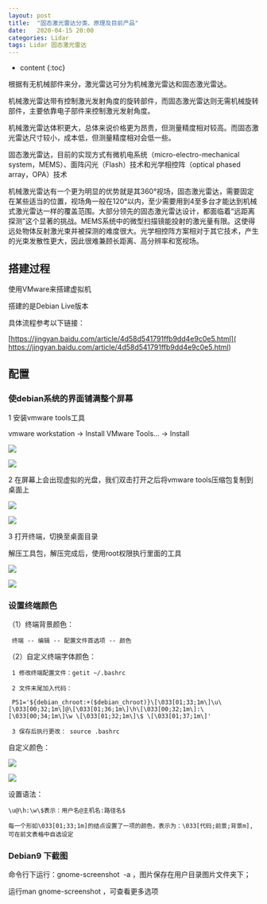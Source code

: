 ```yaml
---
layout: post
title:  "固态激光雷达分类、原理及目前产品"
date:   2020-04-15 20:00
categories: Lidar
tags: Lidar 固态激光雷达
---
```


* content
{:toc}

根据有无机械部件来分，激光雷达可分为机械激光雷达和固态激光雷达。

机械激光雷达带有控制激光发射角度的旋转部件，而固态激光雷达则无需机械旋转部件，主要依靠电子部件来控制激光发射角度。

机械激光雷达体积更大，总体来说价格更为昂贵，但测量精度相对较高。而固态激光雷达尺寸较小，成本低，但测量精度相对会低一些。

固态激光雷达，目前的实现方式有微机电系统（micro-electro-mechanical system，MEMS）、面阵闪光（Flash）技术和光学相控阵（optical phased array，OPA）技术

机械激光雷达有一个更为明显的优势就是其360°视场，固态激光雷达，需要固定在某些适当的位置，视场角一般在120°以内，至少需要用到4至多台才能达到机械式激光雷达一样的覆盖范围。大部分领先的固态激光雷达设计，都面临着“远距离探测”这个显著的挑战。MEMS系统中的微型扫描镜能投射的激光量有限。这使得远处物体反射激光束并被探测的难度很大。光学相控阵方案相对于其它技术，产生的光束发散性更大，因此很难兼顾长距离、高分辨率和宽视场。


## 搭建过程

使用VMware来搭建虚拟机

搭建的是Debian Live版本

具体流程参考以下链接：

 [https://jingyan.baidu.com/article/4d58d541791ffb9dd4e9c0e5.html]( https://jingyan.baidu.com/article/4d58d541791ffb9dd4e9c0e5.html)


## 配置


### 使debian系统的界面铺满整个屏幕

1 安装vmware tools工具

vmware workstation -> Install VMware Tools... -> Install

![](https://screenshotscdn.firefoxusercontent.com/images/d0dc1c96-d8f1-4365-9de2-0f7f235c56f3.png)

![](https://screenshotscdn.firefoxusercontent.com/images/45290429-382f-4cd5-a635-7ba700a8b5d8.png)

2 在屏幕上会出现虚拟的光盘，我们双击打开之后将vmware tools压缩包复制到桌面上

![](https://screenshotscdn.firefoxusercontent.com/images/5e2d913f-57d4-4c6a-8412-d1ee0cd22052.png)

![](https://screenshotscdn.firefoxusercontent.com/images/221eb29c-9f89-475a-ba3d-1bcdfe05c0c3.png)

3 打开终端，切换至桌面目录

解压工具包，解压完成后，使用root权限执行里面的工具

![](https://screenshotscdn.firefoxusercontent.com/images/9dceea17-44ff-4472-89b1-566c2362b47b.png)

![](https://screenshotscdn.firefoxusercontent.com/images/4fffd7c4-2062-46f9-9f32-b27bcdfcf4d6.png)

### 设置终端颜色

（1）终端背景颜色：

     终端 -- 编辑 -- 配置文件首选项 -- 颜色

（2）自定义终端字体颜色：

     1 修改终端配置文件：getit ~/.bashrc

     2 文件末尾加入代码：

     PS1='${debian_chroot:+($debian_chroot)}\[\033[01;33;1m\]\u\[\033[00;32;1m\]@\[\033[01;36;1m\]\h\[\033[00;32;1m\]:\[\033[00;34;1m\]\w \[\033[01;32;1m\]\$ \[\033[01;37;1m\]'

     3 保存后执行更改： source .bashrc

自定义颜色：
     
![](https://screenshotscdn.firefoxusercontent.com/images/94ff8af5-0f46-4be4-a8c4-93eb9c42922e.png)

![](https://screenshotscdn.firefoxusercontent.com/images/2efc8210-5bda-413b-9ab6-b3e7bf7668ed.png)

设置语法：

    \u@\h:\w\$表示：用户名@主机名:路径名$

    每一个形如\033[01;33;1m]的结点设置了一项的颜色，表示为：\033[代码;前景;背景m],可在前文表格中自选设定

### Debian9 下截图

命令行下运行：gnome-screenshot  -a ，图片保存在用户目录图片文件夹下；

运行man gnome-screenshot ，可查看更多选项



